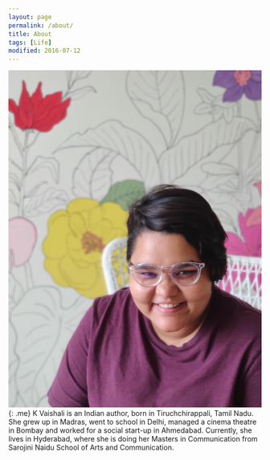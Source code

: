 ```yaml
---
layout: page
permalink: /about/
title: About
tags: [Life]
modified: 2016-07-12
---
```


![image-left](/images/me2.jpg){: .me} K Vaishali is an Indian author, born in Tiruchchirappali, Tamil Nadu. She grew up in Madras, went to school in Delhi, managed a cinema theatre in Bombay and worked for a social start-up in Ahmedabad. Currently, she lives in Hyderabad, where she is doing her Masters in Communication from Sarojini Naidu School of Arts and Communication.
